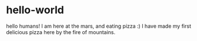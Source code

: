 # hello-world
hello humans!
I am here at the mars, and eating pizza :)
I have made my first delicious pizza here by the fire of mountains. 
